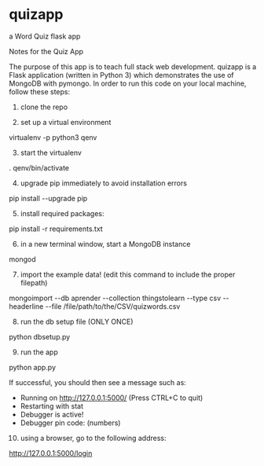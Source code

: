 # quizapp
a Word Quiz flask app 

Notes for the Quiz App

The purpose of this app is to teach full stack web development.  quizapp is a Flask application (written in Python 3) which demonstrates the use of MongoDB with pymongo.  In order to run this code on your local machine, follow these steps:

1. clone the repo

2. set up a virtual environment

virtualenv -p python3 qenv

3. start the virtualenv

. qenv/bin/activate

4. upgrade pip immediately to avoid installation errors

pip install --upgrade pip

5. install required packages:

pip install -r requirements.txt

6. in a new terminal window, start a MongoDB instance

mongod

7. import the example data!
(edit this command to include the proper filepath)

mongoimport --db aprender --collection thingstolearn --type csv --headerline --file /file/path/to/the/CSV/quizwords.csv

8. run the db setup file (ONLY ONCE)

python dbsetup.py

9. run the app

python app.py

If successful, you should then see a message such as:

 * Running on http://127.0.0.1:5000/ (Press CTRL+C to quit)
 * Restarting with stat
 * Debugger is active!
 * Debugger pin code: (numbers)

10. using a browser, go to the following address:

http://127.0.0.1:5000/login
